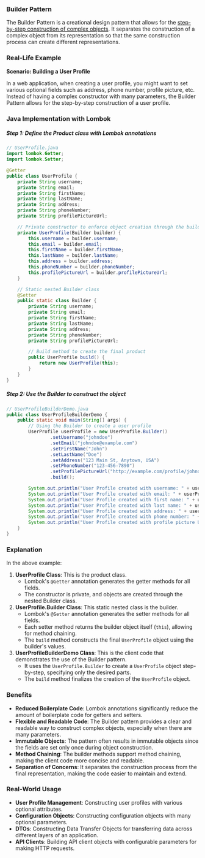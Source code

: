 ### Builder Pattern

The Builder Pattern is a creational design pattern that allows for the <u>step-by-step construction of complex objects</u>. It separates the construction of a complex object from its representation so that the same construction process can create different representations.

### Real-Life Example

**Scenario: Building a User Profile**

In a web application, when creating a user profile, you might want to set various optional fields such as address, phone number, profile picture, etc. Instead of having a complex constructor with many parameters, the Builder Pattern allows for the step-by-step construction of a user profile.

### Java Implementation with Lombok

##### Step 1: Define the Product class with Lombok annotations

```java
// UserProfile.java
import lombok.Getter;
import lombok.Setter;

@Getter
public class UserProfile {
    private String username;
    private String email;
    private String firstName;
    private String lastName;
    private String address;
    private String phoneNumber;
    private String profilePictureUrl;

    // Private constructor to enforce object creation through the builder
    private UserProfile(Builder builder) {
        this.username = builder.username;
        this.email = builder.email;
        this.firstName = builder.firstName;
        this.lastName = builder.lastName;
        this.address = builder.address;
        this.phoneNumber = builder.phoneNumber;
        this.profilePictureUrl = builder.profilePictureUrl;
    }

    // Static nested Builder class
    @Setter
    public static class Builder {
        private String username;
        private String email;
        private String firstName;
        private String lastName;
        private String address;
        private String phoneNumber;
        private String profilePictureUrl;

        // Build method to create the final product
        public UserProfile build() {
            return new UserProfile(this);
        }
    }
}
```

##### Step 2: Use the Builder to construct the object

```java
// UserProfileBuilderDemo.java
public class UserProfileBuilderDemo {
    public static void main(String[] args) {
        // Using the Builder to create a user profile
        UserProfile userProfile = new UserProfile.Builder()
                .setUsername("johndoe")
                .setEmail("johndoe@example.com")
                .setFirstName("John")
                .setLastName("Doe")
                .setAddress("123 Main St, Anytown, USA")
                .setPhoneNumber("123-456-7890")
                .setProfilePictureUrl("http://example.com/profile/johndoe.jpg")
                .build();

        System.out.println("User Profile created with username: " + userProfile.getUsername());
        System.out.println("User Profile created with email: " + userProfile.getEmail());
        System.out.println("User Profile created with first name: " + userProfile.getFirstName());
        System.out.println("User Profile created with last name: " + userProfile.getLastName());
        System.out.println("User Profile created with address: " + userProfile.getAddress());
        System.out.println("User Profile created with phone number: " + userProfile.getPhoneNumber());
        System.out.println("User Profile created with profile picture URL: " + userProfile.getProfilePictureUrl());
    }
}
```

### Explanation

In the above example:
1. **UserProfile Class**: This is the product class.
   - Lombok's `@Getter` annotation generates the getter methods for all fields.
   - The constructor is private, and objects are created through the nested Builder class.
2. **UserProfile.Builder Class**: This static nested class is the builder.
   - Lombok's `@Setter` annotation generates the setter methods for all fields.
   - Each setter method returns the builder object itself (`this`), allowing for method chaining.
   - The `build` method constructs the final `UserProfile` object using the builder's values.
3. **UserProfileBuilderDemo Class**: This is the client code that demonstrates the use of the Builder pattern.
   - It uses the `UserProfile.Builder` to create a `UserProfile` object step-by-step, specifying only the desired parts.
   - The `build` method finalizes the creation of the `UserProfile` object.

### Benefits
- **Reduced Boilerplate Code**: Lombok annotations significantly reduce the amount of boilerplate code for getters and setters.
- **Flexible and Readable Code**: The Builder pattern provides a clear and readable way to construct complex objects, especially when there are many parameters.
- **Immutable Objects**: The pattern often results in immutable objects since the fields are set only once during object construction.
- **Method Chaining**: The builder methods support method chaining, making the client code more concise and readable.
- **Separation of Concerns**: It separates the construction process from the final representation, making the code easier to maintain and extend.

### Real-World Usage
- **User Profile Management**: Constructing user profiles with various optional attributes.
- **Configuration Objects**: Constructing configuration objects with many optional parameters.
- **DTOs**: Constructing Data Transfer Objects for transferring data across different layers of an application.
- **API Clients**: Building API client objects with configurable parameters for making HTTP requests.